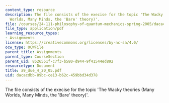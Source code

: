 ```yaml
---
content_type: resource
description: The file consists of the execise for the topic 'The Wacky theories (Many
  Worlds, Many Minds, the 'Bare' theory)'.
file: /courses/24-111-philosophy-of-quantum-mechanics-spring-2005/dacacdbb89bcce13b62c459bbd34d378_a9_due_4_20_05.pdf
file_type: application/pdf
learning_resource_types:
- Assignments
license: https://creativecommons.org/licenses/by-nc-sa/4.0/
ocw_type: OCWFile
parent_title: Assignments
parent_type: CourseSection
parent_uid: 8526551f-c7f3-b580-d944-9f41544ed892
resourcetype: Document
title: a9_due_4_20_05.pdf
uid: dacacdbb-89bc-ce13-b62c-459bbd34d378
---
```

The file consists of the execise for the topic 'The Wacky theories (Many Worlds, Many Minds, the 'Bare' theory)'.